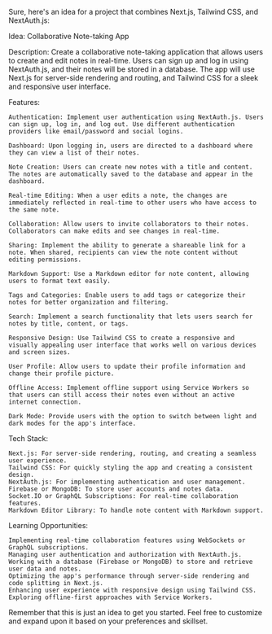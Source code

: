 Sure, here's an idea for a project that combines Next.js, Tailwind CSS, and NextAuth.js:

Idea: Collaborative Note-taking App

Description: Create a collaborative note-taking application that allows users to create and edit notes in real-time. Users can sign up and log in using NextAuth.js, and their notes will be stored in a database. The app will use Next.js for server-side rendering and routing, and Tailwind CSS for a sleek and responsive user interface.

Features:

    Authentication: Implement user authentication using NextAuth.js. Users can sign up, log in, and log out. Use different authentication providers like email/password and social logins.

    Dashboard: Upon logging in, users are directed to a dashboard where they can view a list of their notes.

    Note Creation: Users can create new notes with a title and content. The notes are automatically saved to the database and appear in the dashboard.

    Real-time Editing: When a user edits a note, the changes are immediately reflected in real-time to other users who have access to the same note.

    Collaboration: Allow users to invite collaborators to their notes. Collaborators can make edits and see changes in real-time.

    Sharing: Implement the ability to generate a shareable link for a note. When shared, recipients can view the note content without editing permissions.

    Markdown Support: Use a Markdown editor for note content, allowing users to format text easily.

    Tags and Categories: Enable users to add tags or categorize their notes for better organization and filtering.

    Search: Implement a search functionality that lets users search for notes by title, content, or tags.

    Responsive Design: Use Tailwind CSS to create a responsive and visually appealing user interface that works well on various devices and screen sizes.

    User Profile: Allow users to update their profile information and change their profile picture.

    Offline Access: Implement offline support using Service Workers so that users can still access their notes even without an active internet connection.

    Dark Mode: Provide users with the option to switch between light and dark modes for the app's interface.

Tech Stack:

    Next.js: For server-side rendering, routing, and creating a seamless user experience.
    Tailwind CSS: For quickly styling the app and creating a consistent design.
    NextAuth.js: For implementing authentication and user management.
    Firebase or MongoDB: To store user accounts and notes data.
    Socket.IO or GraphQL Subscriptions: For real-time collaboration features.
    Markdown Editor Library: To handle note content with Markdown support.

Learning Opportunities:

    Implementing real-time collaboration features using WebSockets or GraphQL subscriptions.
    Managing user authentication and authorization with NextAuth.js.
    Working with a database (Firebase or MongoDB) to store and retrieve user data and notes.
    Optimizing the app's performance through server-side rendering and code splitting in Next.js.
    Enhancing user experience with responsive design using Tailwind CSS.
    Exploring offline-first approaches with Service Workers.

Remember that this is just an idea to get you started. Feel free to customize and expand upon it based on your preferences and skillset.
